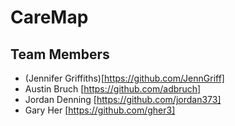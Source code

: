 # CareMap
## Team Members

* (Jennifer Griffiths)[https://github.com/JennGriff]
* Austin Bruch [https://github.com/adbruch]
* Jordan Denning [https://github.com/jordan373]
* Gary Her [https://github.com/gher3]
